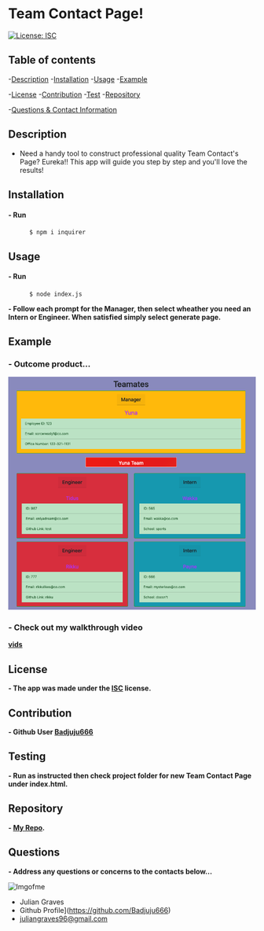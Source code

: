 # **Team Contact Page!**

  [![License: ISC](https://img.shields.io/badge/License-ISC-blue.svg)](https://opensource.org/licenses/ISC)
  

## Table of contents
  -[Description](#Description)
  -[Installation](#Installation)
  -[Usage](#Usage)
  -[Example](#Example)

  -[License](#License)
  -[Contribution](#Contribution)
  -[Test](#Testing)
  -[Repository](#Repository)

  -[Questions & Contact Information](#Questions)

## Description

  -  Need a handy tool to construct professional quality Team Contact's Page? Eureka!! This app will guide you step by step and you'll love the results!

## Installation
#### **- Run**
          $ npm i inquirer
    
## Usage
#### **- Run**
          $ node index.js
**- Follow each prompt for the Manager, then select wheather you need an Intern or Engineer. When satisfied simply select generate page.**

## Example 

### **- Outcome product...**

![pics](final-product.png)

### **- Check out my walkthrough video**

**[vids](https://drive.google.com/file/d/1ssUE0sNRIo_ehAnJfsd8PkOrLsVe5LwD/view?usp=sharing)**

## License

  **- The app was made under the 
  [ISC](https://opensource.org/licenses/ISC)
   license.**

## Contribution

  **- Github User 
  [Badjuju666](https://github.com/Badjuju666)**

## Testing 
  
  **-  Run as instructed then check project folder for new Team Contact Page under index.html.**

## Repository

  **- [My Repo](https://github.com/Badjuju666/Team-Contact-Page-Gen).**

## Questions
  **- Address any questions or concerns 
  to the contacts below...**
                
![Imgofme](https://avatars.githubusercontent.com/u/74938789?v=4)
- Julian Graves
- Github Profile](https://github.com/Badjuju666)
- <juliangraves96@gmail.com>